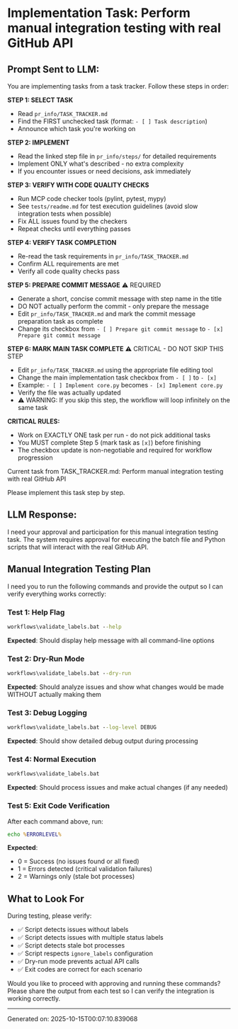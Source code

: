 # Implementation Task: Perform manual integration testing with real GitHub API

## Prompt Sent to LLM:
You are implementing tasks from a task tracker. Follow these steps in order:

**STEP 1: SELECT TASK**
- Read `pr_info/TASK_TRACKER.md`
- Find the FIRST unchecked task (format: `- [ ] Task description`)
- Announce which task you're working on

**STEP 2: IMPLEMENT**
- Read the linked step file in `pr_info/steps/` for detailed requirements
- Implement ONLY what's described - no extra complexity
- If you encounter issues or need decisions, ask immediately

**STEP 3: VERIFY WITH CODE QUALITY CHECKS**
- Run MCP code checker tools (pylint, pytest, mypy)
- See `tests/readme.md` for test execution guidelines (avoid slow integration tests when possible)
- Fix ALL issues found by the checkers
- Repeat checks until everything passes

**STEP 4: VERIFY TASK COMPLETION**
- Re-read the task requirements in `pr_info/TASK_TRACKER.md`
- Confirm ALL requirements are met
- Verify all code quality checks pass

**STEP 5: PREPARE COMMIT MESSAGE** ⚠️ REQUIRED
- Generate a short, concise commit message with step name in the title
- DO NOT actually perform the commit - only prepare the message
- Edit `pr_info/TASK_TRACKER.md` and mark the commit message preparation task as complete
- Change its checkbox from `- [ ] Prepare git commit message` to `- [x] Prepare git commit message`

**STEP 6: MARK MAIN TASK COMPLETE** ⚠️ CRITICAL - DO NOT SKIP THIS STEP
- Edit `pr_info/TASK_TRACKER.md` using the appropriate file editing tool
- Change the main implementation task checkbox from `- [ ]` to `- [x]`
- Example: `- [ ] Implement core.py` becomes `- [x] Implement core.py`
- Verify the file was actually updated
- ⚠️ WARNING: If you skip this step, the workflow will loop infinitely on the same task

**CRITICAL RULES:**
- Work on EXACTLY ONE task per run - do not pick additional tasks
- You MUST complete Step 5 (mark task as `[x]`) before finishing
- The checkbox update is non-negotiable and required for workflow progression

Current task from TASK_TRACKER.md: Perform manual integration testing with real GitHub API

Please implement this task step by step.

## LLM Response:
I need your approval and participation for this manual integration testing task. The system requires approval for executing the batch file and Python scripts that will interact with the real GitHub API.

## Manual Integration Testing Plan

I need you to run the following commands and provide the output so I can verify everything works correctly:

### Test 1: Help Flag
```cmd
workflows\validate_labels.bat --help
```
**Expected**: Should display help message with all command-line options

### Test 2: Dry-Run Mode
```cmd
workflows\validate_labels.bat --dry-run
```
**Expected**: Should analyze issues and show what changes would be made WITHOUT actually making them

### Test 3: Debug Logging
```cmd
workflows\validate_labels.bat --log-level DEBUG
```
**Expected**: Should show detailed debug output during processing

### Test 4: Normal Execution
```cmd
workflows\validate_labels.bat
```
**Expected**: Should process issues and make actual changes (if any needed)

### Test 5: Exit Code Verification
After each command above, run:
```cmd
echo %ERRORLEVEL%
```
**Expected**: 
- 0 = Success (no issues found or all fixed)
- 1 = Errors detected (critical validation failures)
- 2 = Warnings only (stale bot processes)

## What to Look For

During testing, please verify:
- ✅ Script detects issues without labels
- ✅ Script detects issues with multiple status labels
- ✅ Script detects stale bot processes
- ✅ Script respects `ignore_labels` configuration
- ✅ Dry-run mode prevents actual API calls
- ✅ Exit codes are correct for each scenario

Would you like to proceed with approving and running these commands? Please share the output from each test so I can verify the integration is working correctly.

---
Generated on: 2025-10-15T00:07:10.839068